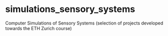 # simulations_sensory_systems
Computer Simulations of Sensory Systems (selection of projects developed towards the ETH Zurich course)
